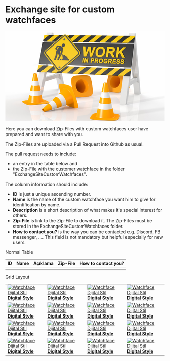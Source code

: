 # Exchange site for custom watchfaces

![limiting-work-in-progress.jpg](../images/limiting-work-in-progress.jpg)

Here you can download Zip-Files with custom watchfaces user have prepared and want to share with you.

The Zip-Files are uploaded via a Pull Request into Github as usual.

The pull request needs to include:

- an entry in the table below and
- the Zip-File with the customer watchface in the folder "ExchangeSiteCustomWatchfaces".

The column information should include:

- **ID** is just a unique ascending number.
- **Name** is the name of the custom watchface you want him to give for identification by name.
- **Description** is a short description of what makes it's special interest for others.
- **Zip-File** is link to the Zip-File to download it. The Zip-Files must be stored in the ExchangeSiteCustomWatchfaces folder.
- **How to contact you?** is the way you can be contacted e.g. Discord, FB messenger, .... This field is not mandatory but helpful especially for new users.

Normal Table

| ID | Name | Açıklama | Zip-File | How to contact you? |
| -- | ---- | -------- | -------- | ------------------- |
|    |      |          |          |                     |


Grid Layout

|                                                                                                                                             |                                                                                                                                             |                                                                                                                                             |                                                                                                                                             |
| ------------------------------------------------------------------------------------------------------------------------------------------- | ------------------------------------------------------------------------------------------------------------------------------------------- | ------------------------------------------------------------------------------------------------------------------------------------------- | ------------------------------------------------------------------------------------------------------------------------------------------- |
| [![Watchface Dijital Stil](../images/Watchface_DigitalStyle.png) <br> **Digital Style**](../ExchangeSiteCustomWatchfaces/AAPS-V2.zip) | [![Watchface Dijital Stil](../images/Watchface_DigitalStyle.png) <br> **Digital Style**](../ExchangeSiteCustomWatchfaces/AAPS-V2.zip) | [![Watchface Dijital Stil](../images/Watchface_DigitalStyle.png) <br> **Digital Style**](../ExchangeSiteCustomWatchfaces/AAPS-V2.zip) | [![Watchface Dijital Stil](../images/Watchface_DigitalStyle.png) <br> **Digital Style**](../ExchangeSiteCustomWatchfaces/AAPS-V2.zip) |
| [![Watchface Dijital Stil](../images/Watchface_DigitalStyle.png) <br> **Digital Style**](../ExchangeSiteCustomWatchfaces/AAPS-V2.zip) | [![Watchface Dijital Stil](../images/Watchface_DigitalStyle.png) <br> **Digital Style**](../ExchangeSiteCustomWatchfaces/AAPS-V2.zip) | [![Watchface Dijital Stil](../images/Watchface_DigitalStyle.png) <br> **Digital Style**](../ExchangeSiteCustomWatchfaces/AAPS-V2.zip) | [![Watchface Dijital Stil](../images/Watchface_DigitalStyle.png) <br> **Digital Style**](../ExchangeSiteCustomWatchfaces/AAPS-V2.zip) |
| [![Watchface Dijital Stil](../images/Watchface_DigitalStyle.png) <br> **Digital Style**](../ExchangeSiteCustomWatchfaces/AAPS-V2.zip) | [![Watchface Dijital Stil](../images/Watchface_DigitalStyle.png) <br> **Digital Style**](../ExchangeSiteCustomWatchfaces/AAPS-V2.zip) | [![Watchface Dijital Stil](../images/Watchface_DigitalStyle.png) <br> **Digital Style**](../ExchangeSiteCustomWatchfaces/AAPS-V2.zip) | [![Watchface Dijital Stil](../images/Watchface_DigitalStyle.png) <br> **Digital Style**](../ExchangeSiteCustomWatchfaces/AAPS-V2.zip) |
| [![Watchface Dijital Stil](../images/Watchface_DigitalStyle.png) <br> **Digital Style**](../ExchangeSiteCustomWatchfaces/AAPS-V2.zip) | [![Watchface Dijital Stil](../images/Watchface_DigitalStyle.png) <br> **Digital Style**](../ExchangeSiteCustomWatchfaces/AAPS-V2.zip) | [![Watchface Dijital Stil](../images/Watchface_DigitalStyle.png) <br> **Digital Style**](../ExchangeSiteCustomWatchfaces/AAPS-V2.zip) | [![Watchface Dijital Stil](../images/Watchface_DigitalStyle.png) <br> **Digital Style**](../ExchangeSiteCustomWatchfaces/AAPS-V2.zip) |
